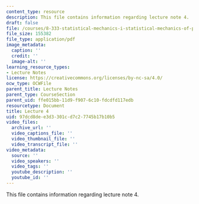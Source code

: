 ```yaml
---
content_type: resource
description: This file contains information regarding lecture note 4.
draft: false
file: /courses/8-333-statistical-mechanics-i-statistical-mechanics-of-particles-fall-2013/97dcd8dee3d3301cd7c27745b17b10b5_MIT8_333F13_Lec4.pdf
file_size: 155382
file_type: application/pdf
image_metadata:
  caption: ''
  credit: ''
  image-alt: ''
learning_resource_types:
- Lecture Notes
license: https://creativecommons.org/licenses/by-nc-sa/4.0/
ocw_type: OCWFile
parent_title: Lecture Notes
parent_type: CourseSection
parent_uid: ffe015bb-11d9-f907-6c10-fdcdfd117edb
resourcetype: Document
title: Lecture 4
uid: 97dcd8de-e3d3-301c-d7c2-7745b17b10b5
video_files:
  archive_url: ''
  video_captions_file: ''
  video_thumbnail_file: ''
  video_transcript_file: ''
video_metadata:
  source: ''
  video_speakers: ''
  video_tags: ''
  youtube_description: ''
  youtube_id: ''
---
```

This file contains information regarding lecture note 4.
